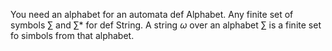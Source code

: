 You need an alphabet for an automata
def Alphabet. Any finite set of symbols $\sum$ and $\sum$* for 
def String. A string $\omega$ over an alphabet $\sum$ is a finite set fo simbols from that alphabet.
